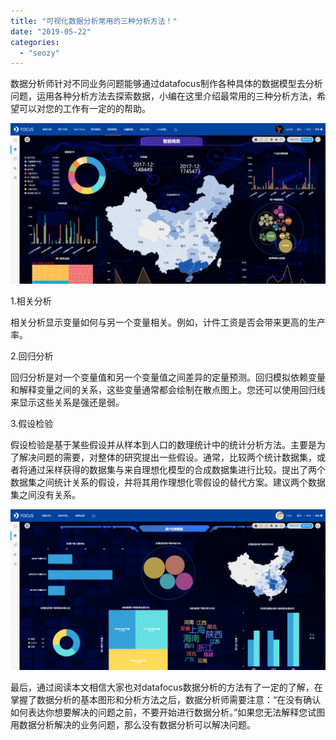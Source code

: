 ```yaml
---
title: "可视化数据分析常用的三种分析方法！"
date: "2019-05-22"
categories: 
  - "seozy"
---
```


数据分析师针对不同业务问题能够通过datafocus制作各种具体的数据模型去分析问题，运用各种分析方法去探索数据，小编在这里介绍最常用的三种分析方法，希望可以对您的工作有一定的的帮助。

![](images/word-image-104-1024x522.png)

1.相关分析

相关分析显示变量如何与另一个变量相关。例如，计件工资是否会带来更高的生产率。

2.回归分析

回归分析是对一个变量值和另一个变量值之间差异的定量预测。回归模拟依赖变量和解释变量之间的关系，这些变量通常都会绘制在散点图上。您还可以使用回归线来显示这些关系是强还是弱。

3.假设检验

假设检验是基于某些假设并从样本到人口的数理统计中的统计分析方法。主要是为了解决问题的需要，对整体的研究提出一些假设。通常，比较两个统计数据集，或者将通过采样获得的数据集与来自理想化模型的合成数据集进行比较。提出了两个数据集之间统计关系的假设，并将其用作理想化零假设的替代方案。建议两个数据集之间没有关系。

![](images/word-image-90-1024x522.png)

最后，通过阅读本文相信大家也对datafocus数据分析的方法有了一定的了解，在掌握了数据分析的基本图形和分析方法之后，数据分析师需要注意：“在没有确认如何表达你想要解决的问题之前，不要开始进行数据分析。”如果您无法解释您试图用数据分析解决的业务问题，那么没有数据分析可以解决问题。
